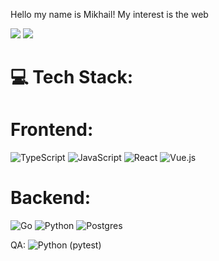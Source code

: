 Hello my name is Mikhail! 
My interest is the web

![](https://github-profile-summary-cards.vercel.app/api/cards/most-commit-language?username=greatwzix&theme=tokyonight&bg)
![](https://github-profile-summary-cards.vercel.app/api/cards/repos-per-language?username=greatwzix&theme=tokyonight&bg)

# 💻 Tech Stack:
# Frontend:
![TypeScript](https://img.shields.io/badge/typescript-%23007ACC.svg?style=for-the-badge&logo=typescript&logoColor=white) 
![JavaScript](https://img.shields.io/badge/javascript-%23323330.svg?style=for-the-badge&logo=javascript&logoColor=%23F7DF1E)
![React](https://img.shields.io/badge/react-%2320232a.svg?style=for-the-badge&logo=react&logoColor=%2361DAFB)
![Vue.js](https://img.shields.io/badge/vuejs-%2335495e.svg?style=for-the-badge&logo=vuedotjs&logoColor=%234FC08D)

# Backend:
![Go](https://img.shields.io/badge/go-%2300ADD8.svg?style=for-the-badge&logo=go&logoColor=white)
![Python](https://img.shields.io/badge/python-3670A0?style=for-the-badge&logo=python&logoColor=ffdd54)
![Postgres](https://img.shields.io/badge/postgres-%23316192.svg?style=for-the-badge&logo=postgresql&logoColor=white)

QA:
![Python](https://img.shields.io/badge/python-3670A0?style=for-the-badge&logo=python&logoColor=ffdd54) (pytest)
